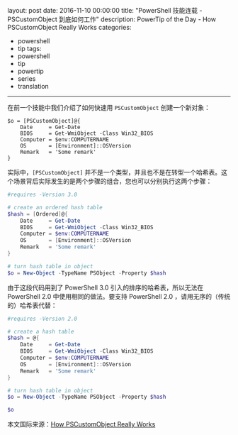 layout: post
date: 2016-11-10 00:00:00
title: "PowerShell 技能连载 - PSCustomObject 到底如何工作"
description: PowerTip of the Day - How PSCustomObject Really Works
categories:
- powershell
- tip
tags:
- powershell
- tip
- powertip
- series
- translation
---
在前一个技能中我们介绍了如何快速用 `PSCustomObject` 创建一个新对象：

    $o = [PSCustomObject]@{
        Date     = Get-Date
        BIOS     = Get-WmiObject -Class Win32_BIOS
        Computer = $env:COMPUTERNAME
        OS       = [Environment]::OSVersion
        Remark   = 'Some remark'
    }

实际中，`[PSCustomObject]` 并不是一个类型，并且也不是在转型一个哈希表。这个场景背后实际发生的是两个步骤的组合，您也可以分别执行这两个步骤：

```powershell
#requires -Version 3.0

# create an ordered hash table
$hash = [Ordered]@{
    Date     = Get-Date
    BIOS     = Get-WmiObject -Class Win32_BIOS
    Computer = $env:COMPUTERNAME
    OS       = [Environment]::OSVersion
    Remark   = 'Some remark'
}

# turn hash table in object
$o = New-Object -TypeName PSObject -Property $hash
```

由于这段代码用到了 PowerShell 3.0 引入的排序的哈希表，所以无法在 PowerShell 2.0 中使用相同的做法。要支持 PowerShell 2.0 ，请用无序的（传统的）哈希表代替：

```powershell
#requires -Version 2.0

# create a hash table
$hash = @{
    Date     = Get-Date
    BIOS     = Get-WmiObject -Class Win32_BIOS
    Computer = $env:COMPUTERNAME
    OS       = [Environment]::OSVersion
    Remark   = 'Some remark'
}

# turn hash table in object
$o = New-Object -TypeName PSObject -Property $hash

$o
```

<!--more-->
本文国际来源：[How PSCustomObject Really Works](http://community.idera.com/powershell/powertips/b/tips/posts/how-pscustomobject-really-works)
